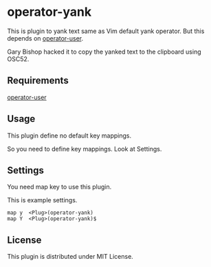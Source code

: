 operator-yank
===

This is plugin to yank text same as Vim default yank operator.
But this depends on [operator-user](https://github.com/kana/vim-operator-user).

Gary Bishop hacked it to copy the yanked text to the clipboard using OSC52.

Requirements
---

[operator-user](https://github.com/kana/vim-operator-user)

Usage
---

This plugin define no default key mappings.

So you need to define key mappings. Look at Settings.

Settings
---

You need map key to use this plugin.

This is example settings.

```vim
map y  <Plug>(operator-yank)
map Y  <Plug>(operator-yank)$
```

License
---

This plugin is distributed under MIT License.


